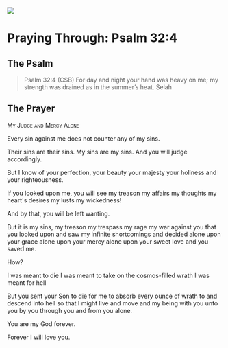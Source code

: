 <img class="intro-right" src="/images/art-paris-psalter.jpg">

# Praying Through: Psalm 32:4

## The Psalm

>Psalm 32:4 (CSB)   For day and night your hand was heavy on me; my strength was drained as in the summer’s heat. Selah

## The Prayer

<div style="font-variant: small-caps;">My Judge and Mercy Alone</div>


Every sin against me
   does not counter
   any of my sins.
 
Their sins are their sins.
   My sins are my sins.
   And you will judge accordingly.

But I know of your perfection,
   your beauty
   your majesty
   your holiness
   and your righteousness.
 
If you looked upon me,
   you will see my treason
   my affairs
   my thoughts
   my heart's desires
   my lusts
   my wickedness!
 
And by that,
   you will be left wanting.
 
But it is my sins,
   my treason
   my trespass
   my rage
   my war
   against you
   that you looked upon
   and saw my infinite shortcomings
   and decided
   alone upon your grace
   alone upon your mercy
   alone upon your sweet love
   and you saved me.
 
How?

I was meant to die
I was meant to take on the cosmos-filled wrath
I was meant for hell

But you sent your Son
   to die for me
   to absorb every ounce of wrath
   to and descend into hell
   so that I might live
   and move
   and my being 
   with you
   unto you
   by you
   through you
   and from you
   alone.
 
You are my God forever.

Forever I will love you.
